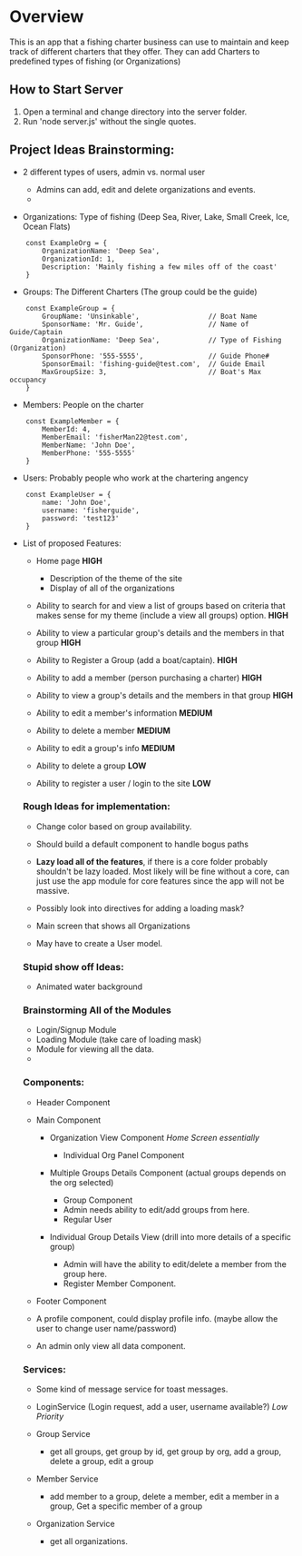 # Overview

This is an app that a fishing charter business can use to maintain and keep track of different charters that they offer. They can add Charters to predefined types of fishing (or Organizations)

## How to Start Server

1. Open a terminal and change directory into the server folder.
2. Run 'node server.js' without the single quotes.

## Project Ideas Brainstorming:

- 2 different types of users, admin vs. normal user
  - Admins can add, edit and delete organizations and events.
  - 

- Organizations: Type of fishing (Deep Sea, River, Lake, Small Creek, Ice, Ocean Flats)
``` TS
    const ExampleOrg = {
        OrganizationName: 'Deep Sea',
        OrganizationId: 1,
        Description: 'Mainly fishing a few miles off of the coast'
    }
```
- Groups: The Different Charters (The group could be the guide)
``` TS
    const ExampleGroup = {
        GroupName: 'Unsinkable',                 // Boat Name
        SponsorName: 'Mr. Guide',                // Name of Guide/Captain
        OrganizationName: 'Deep Sea',            // Type of Fishing (Organization)
        SponsorPhone: '555-5555',                // Guide Phone#
        SponsorEmail: 'fishing-guide@test.com',  // Guide Email
        MaxGroupSize: 3,                         // Boat's Max occupancy
    }
```
- Members: People on the charter

``` TS
    const ExampleMember = {
        MemberId: 4,
        MemberEmail: 'fisherMan22@test.com',
        MemberName: 'John Doe',
        MemberPhone: '555-5555'
    }
```

- Users: Probably people who work at the chartering angency

``` TS
    const ExampleUser = {
        name: 'John Doe',
        username: 'fisherguide',
        password: 'test123'
    }
```

- List of proposed Features:
  - Home page **HIGH**
    - Description of the theme of the site
    - Display of all of the organizations

  - Ability to search for and view a list of groups based on criteria that makes sense for my theme (include a view all groups) option. **HIGH**

  - Ability to view a particular group's details and the members in that group **HIGH**

  - Ability to Register a Group (add a boat/captain). **HIGH**

  - Ability to add a member (person purchasing a charter) **HIGH**

  - Ability to view a group's details and the members in that group **HIGH**

  - Ability to edit a member's information **MEDIUM**

  - Ability to delete a member **MEDIUM**

  - Ability to edit a group's info **MEDIUM**

  - Ability to delete a group **LOW**

  - Ability to register a user / login to the site **LOW**

  ### Rough Ideas for implementation:
  - Change color based on group availability.
  - Should build a default component to handle bogus paths
  - **Lazy load all of the features**, if there is a core folder probably shouldn't be lazy loaded. Most likely will be fine without a core, can just use the app module for core features since the app will not be massive.
  - Possibly look into directives for adding a loading mask?

  - Main screen that shows all Organizations

  - May have to create a User model.

  ### Stupid show off Ideas:

  - Animated water background

  ### Brainstorming All of the Modules
  - Login/Signup Module
  - Loading Module (take care of loading mask)
  - Module for viewing all the data.
  - 

  ### Components:

  - Header Component
  - Main Component
    - Organization View Component *Home Screen essentially*
      - Individual Org Panel Component
    - Multiple Groups Details Component (actual groups depends on the org selected)
      - Group Component
      - Admin needs ability to edit/add groups from here.
      - Regular User


    - Individual Group Details View (drill into more details of a specific group)
      - Admin will have the ability to edit/delete a member from the group here.
      - Register Member Component.
  - Footer Component


  - A profile component, could display profile info. (maybe allow the user to change user name/password)

  - An admin only view all data component.
  

  ### Services:

  - Some kind of message service for toast messages.

  - LoginService (Login request, add a user, username available?) *Low Priority*

  - Group Service
    - get all groups, get group by id, get group by org, add a group, delete a group, edit a group

  - Member Service
    - add member to a group, delete a member, edit a member in a group, Get a specific member of a group

  - Organization Service
    - get all organizations.
